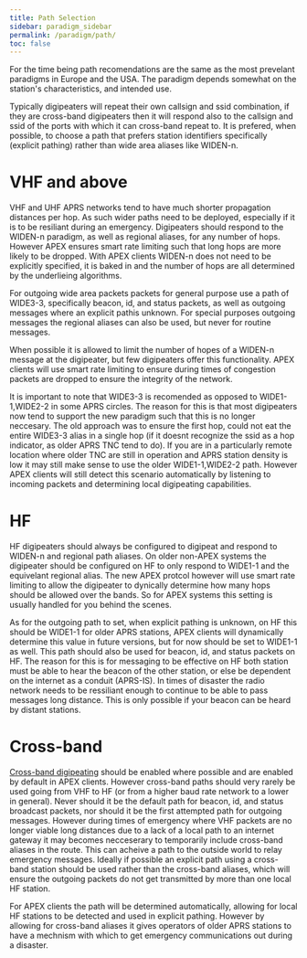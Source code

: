 ```yaml
---
title: Path Selection
sidebar: paradigm_sidebar
permalink: /paradigm/path/
toc: false
---
```


For the time being path recomendations are the same as the most prevelant paradigms in Europe and the USA. The paradigm depends somewhat on the station's characteristics, and intended use.

Typically digipeaters will repeat their own callsign and ssid combination, if they are cross-band digipeaters then it will respond also to the callsign and ssid of the ports with which it can cross-band repeat to. It is prefered, when possible, to choose a path that prefers station identifiers specifically (explicit pathing) rather than wide area aliases like WIDEN-n.

# VHF and above

VHF and UHF APRS networks tend to have much shorter propagation distances per hop. As such wider paths need to be deployed, especially if it is to be resiliant during an emergency. Digipeaters should respond to the WIDEN-n paradigm, as well as regional aliases, for any number of hops. However APEX ensures smart rate limiting such that long hops are more likely to be dropped. With APEX clients WIDEN-n does not need to be explicitly specified, it is baked in and the number of hops are all determined by the underlieing algorithms.

For outgoing wide area packets packets for general purpose use a path of WIDE3-3, specifically beacon, id, and status packets, as well as outgoing messages where an explicit pathis unknown. For special purposes outgoing messages the regional aliases can also be used, but never for routine messages.

When possible it is allowed to limit the number of hopes of a WIDEN-n message at the digipeater, but few digipeaters offer this functionality. APEX clients will use smart rate limiting to ensure during times of congestion packets are dropped to ensure the integrity of the network.

It is important to note that WIDE3-3 is recomended as opposed to WIDE1-1,WIDE2-2 in some APRS circles. The reason for this is that most digipeaters now tend to support the new paradigm such that this is no longer neccesary. The old approach was to ensure the first hop, could not eat the entire WIDE3-3 alias in a single hop (if it doesnt recognize the ssid as a hop indicator, as older APRS TNC tend to do). If you are in a particularly remote location where older TNC are still in operation and APRS station density is low it may still make sense to use the older WIDE1-1,WIDE2-2 path. However APEX clients will still detect this scenario automatically by listening to incoming packets and determining local digipeating capabilities.

# HF

HF digipeaters should always be configured to digipeat and respond to WIDEN-n and regional path aliases. On older non-APEX systems the digipeater should be configured on HF to only respond to WIDE1-1 and the equivelant regional alias. The new APEX protcol however will use smart rate limiting to allow the digipeater to dynically determine how many hops should be allowed over the bands. So for APEX systems this setting is usually handled for you behind the scenes.

As for the outgoing path to set, when explicit pathing is unknown, on HF this should be WIDE1-1 for older APRS stations, APEX clients will dynamically determine this value in future versions, but for now should be set to WIDE1-1 as well. This path should also be used for beacon, id, and status packets on HF. The reason for this is for messaging to be effective on HF both station must be able to hear the beacon of the other station, or else be dependent on the internet as a conduit (APRS-IS). In times of disaster the radio network needs to be ressiliant enough to continue to be able to pass messages long distance. This is only possible if your beacon can be heard by distant stations.

# Cross-band

[Cross-band digipeating](/protocol/cross-band/) should be enabled where possible and are enabled by default in APEX clients. However cross-band paths should very rarely be used going from VHF to HF (or from a higher baud rate network to a lower in general). Never should it be the default path for beacon, id, and status broadcast packets, nor should it be the first attempted path for outgoing messages. However during times of emergency where VHF packets are no longer viable long distances due to a lack of a local path to an internet gateway it may becomes necceserary to temporarily include cross-band aliases in the route. This can acheive a path to the outside world to relay emergency messages. Ideally if possible an explicit path using a cross-band station should be used rather than the cross-band aliases, which will ensure the outgoing packets do not get transmitted by more than one local HF station.

For APEX clients the path will be determined automatically, allowing for local HF stations to be detected and used in explicit pathing. However by allowing for cross-band aliases it gives operators of older APRS stations to have a mechnism with which to get emergency communications out during a disaster.
